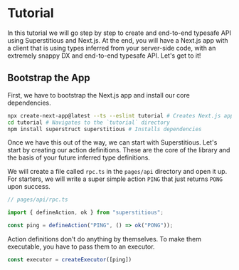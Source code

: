 # Tutorial

In this tutorial we will go step by step to create and end-to-end typesafe API using Superstitious and Next.js. At the end, you will have a Next.js app with a client that is using types inferred from your server-side code, with an extremely snappy DX and end-to-end typesafe API. Let's get to it!

## Bootstrap the App

First, we have to bootstrap the Next.js app and install our core dependencies.

```sh
npx create-next-app@latest --ts --eslint tutorial # Creates Next.js app
cd tutorial # Navigates to the `tutorial` directory
npm install superstruct superstitious # Installs dependencies
```

Once we have this out of the way, we can start with Superstitious. Let's start by creating our action definitions. These are the core of the library and the basis of your future inferred type definitions.

We will create a file called `rpc.ts` in the `pages/api` directory and open it up. For starters, we will write a super simple action `PING` that just returns `PONG` upon success.

```ts
// pages/api/rpc.ts

import { defineAction, ok } from "superstitious";

const ping = defineAction("PING", () => ok("PONG"));
```

Action definitions don't do anything by themselves. To make them executable, you have to pass them to an executor.

```ts
const executor = createExecutor([ping])
``` 

